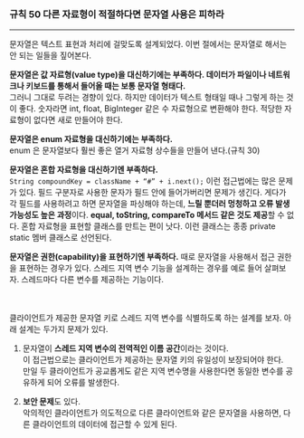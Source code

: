 ### 규칙 50 다른 자료형이 적절하다면 문자열 사용은 피하라
***

문자열은 텍스트 표현과 처리에 걸맞도록 설계되었다. 이번 절에서는 문자열로 해서는 안 되는 일들을 짚어본다.

**문자열은 값 자료형(value type)을 대신하기에는 부족하다. 데이터가 파일이나 네트워크나 키보드를 통해서 들어올 때는 보통 문자열 형태다.** <br>
그러니 그대로 두려는 경향이 있다. 하지만 데이터가 텍스트 형태일 때나 그렇게 하는 것이 좋다. 숫자라면 int, float, BigInteger 같은 수 자료형으로 변환해야 한다. 적당한 자료형이 없다면 새로 만들어야 한다.

**문자열은 enum 자료형을 대신하기에는 부족하다.** <br>
enum 은 문자열보다 훨씬 좋은 열거 자료형 상수들을 만들어 낸다.(규칙 30)

**문자열은 혼합 자료형을 대신하기엔 부족하다.**<br>
```String compoundKey = className + “#” + i.next();``` 이런 접근법에는 많은 문제가 있다. 필드 구분자로 사용한 문자가 필드 안에 들어가버리면 문제가 생긴다. 게다가 각 필드를 사용하려고 하면 문자열을 파싱해야 하는데, **느릴 뿐더러 멍청하고 오류 발생 가능성도 높은 과정**이다. **equal, toString, compareTo 메서드 같은 것도 제공**할 수 없다. 혼합 자료형을 표현할 클래스를 만트는 편이 낫다. 이런 클래스는 종종 private static 멤버 클래스로 선언된다.

**문자열은 권한(capability)을 표현하기엔 부족하다.**
때로 문자열을 사용해서 접근 권한을 표현하는 경우가 있다. 스레드 지역 변수 기능을 설계하는 경우를 예로 들어 살펴보자. 스레드마다 다른 변수를 제공하는 기능이다. 


<br><br>
클라이언트가 제공한 문자열 키로 스레드 지역 변수를 식별하도록 하는 설계를 보자. 아래 설계는 두가지 문제가 있다.
1. 문자열이 **스레드 지역 변수의 전역적인 이름 공간**이라는 것이다.<br>
이 접근법으로는 클라이언트가 제공하는 문자열 키의 유일성이 보장되어야 한다.<br>
만일 두 클라이언트가 공교롭게도 같은 지역 변수명을 사용한다면 동일한 변수를 공유하게 되어 오류를 발생한다.<br>

2. **보안 문제**도 있다.<br>
악의적인 클라이언트가 의도적으로 다른 클라이언트와 같은 문자열을 사용하면, 다른 클라이언트의 데이터에 접근할 수 있게 된다.

```java
```
